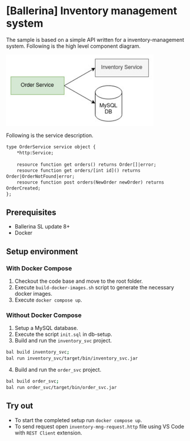 # [Ballerina] Inventory management system

The sample is based on a simple API written for a inventory-management system. Following is the high level component diagram.

<img src="inventory-mng-system.jpg" alt="drawing" width='400'/>

Following is the service description.
```ballerina
type OrderService service object {
    *http:Service;

    resource function get orders() returns Order[]|error;
    resource function get orders/[int id]() returns Order|OrderNotFound|error;
    resource function post orders(NewOrder newOrder) returns OrderCreated;
};
```

## Prerequisites

- Ballerina SL update 8+
- Docker

## Setup environment

### With Docker Compose

1. Checkout the code base and move to the root folder.
2. Execute `build-docker-images.sh` script to generate the necessary docker images.
3. Execute `docker compose up`.

### Without Docker Compose

1. Setup a MySQL database.
2. Execute the script `init.sql` in db-setup.
3. Build and run the `inventory_svc` project.
```sh
bal build inventory_svc;
bal run inventory_svc/target/bin/inventory_svc.jar
```

4. Build and run the `order_svc` project.
```sh
bal build order_svc;
bal run order_svc/target/bin/order_svc.jar
```

## Try out

- To start the completed setup run `docker compose up`.
- To send request open `inventory-mng-request.http` file using VS Code with `REST Client` extension.

